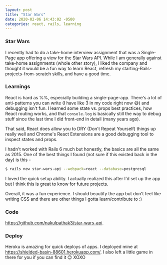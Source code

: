 ```yaml
---
layout: post
title: "Star Wars"
date: 2020-02-06 14:43:02 -0500
categories: react, rails, learning
---
```


### Star Wars

I recently had to do a take-home interview assignment that was a Single-Page app offering a view for the Star Wars API. While I am generally against take-home assignments (whole other story), I liked the company and thought it would be a fun way to learn React, refresh my starting-Rails-projects-from-scratch skills, and have a good time.

### Learnings

React is hard as %$%$%, especially building a single-page-app. There's a lot of anti-patterns you can write (I have like 3 in my code right now 😅) and debugging isn't fun. I learned some state vs. props best practices, how React routing works, and that `console.log` is basically still the way to debug stuff since the last time I did front-end in detail (many years ago).

That said, React does allow you to DRY (Don't Repeat Yourself) things up really well and Chrome's React Extensions are a good debugging tool to inspect states and props.

I hadn't worked with Rails 6 much but honestly, the basics are all the same as 2015. One of the best things I found (not sure if this existed back in the day) is this -

```bash
$ rails new star-wars-api --webpack=react --database=postgresql
```

I loved the quick setup ability. I actually realized this after I'd set up the app but I think this is great to know for future projects.

Overall, it was a fun experience. I should beautify the app but don't feel like writing CSS and there are other things I gotta learn/contribute to :)

### Code

https://github.com/nakulpathak3/star-wars-api.

### Deploy

Heroku is amazing for quick deploys of apps. I deployed mine at https://shielded-basin-88601.herokuapp.com/. I also left a little game in there for you if you can find it 😉 XOXO
